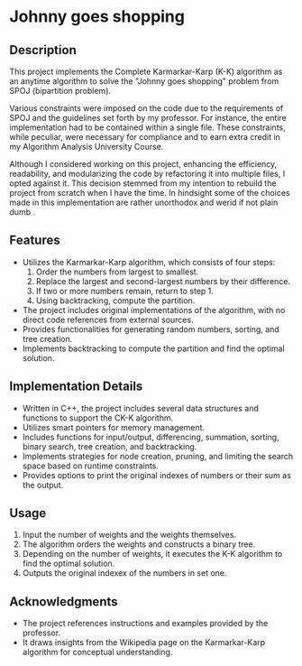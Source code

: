 # Johnny goes shopping

## Description
This project implements the Complete Karmarkar-Karp (K-K) algorithm as an anytime algorithm to solve the "Johnny goes shopping" problem from SPOJ (bipartition problem).

Various constraints were imposed on the code due to the requirements of SPOJ and the guidelines set forth by my professor. For instance, the entire implementation had to be contained within a single file. These constraints, while peculiar, were necessary for compliance and to earn extra credit in my Algorithm Analysis University Course.

Although I considered working on this project, enhancing the efficiency, readability, and modularizing the code by refactoring it into multiple files, I opted against it. This decision stemmed from my intention to rebuild the project from scratch when I have the time. In hindsight some of the choices made in this implementation are rather unorthodox and werid if not plain dumb .
## Features
- Utilizes the Karmarkar-Karp algorithm, which consists of four steps:
  1. Order the numbers from largest to smallest.
  2. Replace the largest and second-largest numbers by their difference.
  3. If two or more numbers remain, return to step 1.
  4. Using backtracking, compute the partition.
- The project includes original implementations of the algorithm, with no direct code references from external sources.
- Provides functionalities for generating random numbers, sorting, and tree creation.
- Implements backtracking to compute the partition and find the optimal solution.

## Implementation Details
- Written in C++, the project includes several data structures and functions to support the CK-K algorithm.
- Utilizes smart pointers for memory management.
- Includes functions for input/output, differencing, summation, sorting, binary search, tree creation, and backtracking.
- Implements strategies for node creation, pruning, and limiting the search space based on runtime constraints.
- Provides options to print the original indexes of numbers or their sum as the output.

## Usage
1. Input the number of weights and the weights themselves.
2. The algorithm orders the weights and constructs a binary tree.
3. Depending on the number of weights, it executes the K-K algorithm to find the optimal solution.
4. Outputs the original indexex of the numbers in set one.

## Acknowledgments
- The project references instructions and examples provided by the professor.
- It draws insights from the Wikipedia page on the Karmarkar-Karp algorithm for conceptual understanding.

